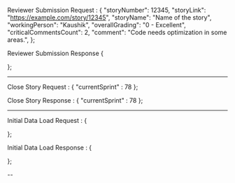Reviewer Submission Request :
{
"storyNumber": 12345,
"storyLink": "https://example.com/story/12345",
"storyName": "Name of the story",
"workingPerson": "Kaushik",
"overallGrading": "0 - Excellent",
"criticalCommentsCount": 2,
"comment": "Code needs optimization in some areas.",
};

Reviewer Submission Response
{

};

---

Close Story Request :
{
"currentSprint" : 78
};

Close Story Response :
{
"currentSprint" : 78
};

---

Initial Data Load Request :
{

};

Initial Data Load Response :
{

};

--
